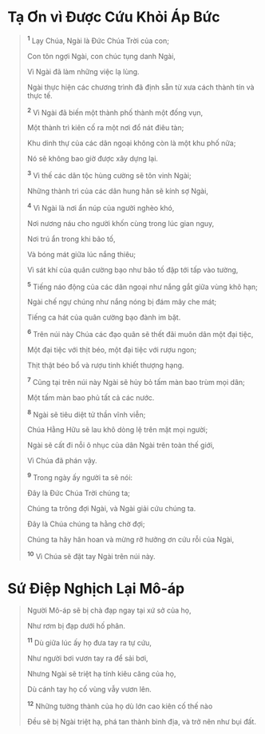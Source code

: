 # Tạ Ơn vì Ðược Cứu Khỏi Áp Bức

> <sup><b>1</b></sup> Lạy Chúa, Ngài là Ðức Chúa Trời của con;
>
> Con tôn ngợi Ngài, con chúc tụng danh Ngài,
>
> Vì Ngài đã làm những việc lạ lùng.
>
> Ngài thực hiện các chương trình đã định sẵn từ xưa cách thành tín và thực tế.
>
> <sup><b>2</b></sup> Vì Ngài đã biến một thành phố thành một đống vụn,
>
> Một thành trì kiên cố ra một nơi đổ nát điêu tàn;
>
> Khu dinh thự của các dân ngoại không còn là một khu phố nữa;
>
> Nó sẽ không bao giờ được xây dựng lại.
>
> <sup><b>3</b></sup> Vì thế các dân tộc hùng cường sẽ tôn vinh Ngài;
>
> Những thành trì của các dân hung hãn sẽ kính sợ Ngài,
>
> <sup><b>4</b></sup> Vì Ngài là nơi ẩn núp của người nghèo khó,
>
> Nơi nương náu cho người khốn cùng trong lúc gian nguy,
>
> Nơi trú ẩn trong khi bão tố,
>
> Và bóng mát giữa lúc nắng thiêu;
>
> Vì sát khí của quân cường bạo như bão tố đập tới tấp vào tường,
>
> <sup><b>5</b></sup> Tiếng náo động của các dân ngoại như nắng gắt giữa vùng khô hạn;
>
> Ngài chế ngự chúng như nắng nóng bị đám mây che mát;
>
> Tiếng ca hát của quân cường bạo đành im bặt.
>
> <sup><b>6</b></sup> Trên núi này Chúa các đạo quân sẽ thết đãi muôn dân một đại tiệc,
>
> Một đại tiệc với thịt béo, một đại tiệc với rượu ngon;
>
> Thịt thật béo bổ và rượu tinh khiết thượng hạng.
>
> <sup><b>7</b></sup> Cũng tại trên núi này Ngài sẽ hủy bỏ tấm màn bao trùm mọi dân;
>
> Một tấm màn bao phủ tất cả các nước.
>
> <sup><b>8</b></sup> Ngài sẽ tiêu diệt tử thần vĩnh viễn;
>
> Chúa Hằng Hữu sẽ lau khô dòng lệ trên mặt mọi người;
>
> Ngài sẽ cất đi nỗi ô nhục của dân Ngài trên toàn thế giới,
>
> Vì Chúa đã phán vậy.
>
> <sup><b>9</b></sup> Trong ngày ấy người ta sẽ nói:
>
> Ðây là Ðức Chúa Trời chúng ta;
>
> Chúng ta trông đợi Ngài, và Ngài giải cứu chúng ta.
>
> Ðây là Chúa chúng ta hằng chờ đợi;
>
> Chúng ta hãy hân hoan và mừng rỡ hưởng ơn cứu rỗi của Ngài,
>
> <sup><b>10</b></sup> Vì Chúa sẽ đặt tay Ngài trên núi này.

# Sứ Ðiệp Nghịch Lại Mô-áp

> Người Mô-áp sẽ bị chà đạp ngay tại xứ sở của họ,
>
> Như rơm bị đạp dưới hố phân.
>
> <sup><b>11</b></sup> Dù giữa lúc ấy họ đưa tay ra tự cứu,
>
> Như người bơi vươn tay ra để sải bơi,
>
> Nhưng Ngài sẽ triệt hạ tính kiêu căng của họ,
>
> Dù cánh tay họ cố vùng vẫy vươn lên.
>
> <sup><b>12</b></sup> Những tường thành của họ dù lớn cao kiên cố thế nào
>
> Ðều sẽ bị Ngài triệt hạ, phá tan thành bình địa, và trở nên như bụi đất.
